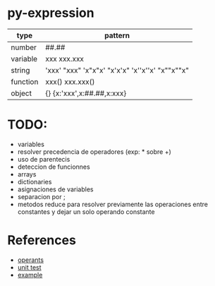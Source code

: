 # py-expression


type        |pattern
------------|-------------
number      |##.##
variable    |xxx  xxx.xxx
string      |'xxx' "xxx" 'x"x"x' "x'x'x" 'x''x''x' "x""x""x"
function    |xxx() xxx.xxx()
object      | {} {x:'xxx',x:##.##,x:xxx}     

# TODO: 
- variables
- resolver precedencia de operadores (exp: * sobre +)
- uso de parentecis
- deteccion de funcionnes
- arrays
- dictionaries
- asignaciones de variables
- separacion por ;
- metodos reduce para resolver previamente las operaciones entre constantes y dejar un solo operando constante

# References
- [operants](https://www.w3schools.com/python/python_operators.asp)
- [unit test](https://docs.python.org/3/library/unittest.html)
- [example](https://stackoverflow.com/questions/13055884/parsing-math-expression-in-python-and-solving-to-find-an-answer)
